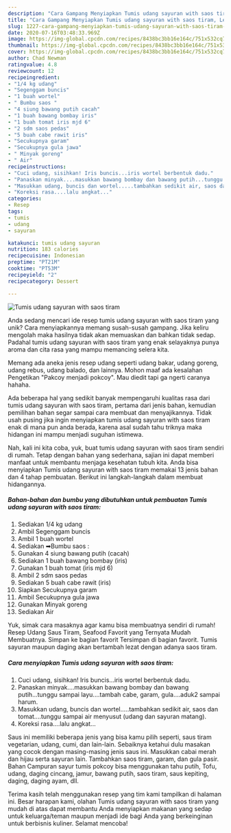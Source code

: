```yaml
---
description: "Cara Gampang Menyiapkan Tumis udang sayuran with saos tiram, Lezat"
title: "Cara Gampang Menyiapkan Tumis udang sayuran with saos tiram, Lezat"
slug: 1227-cara-gampang-menyiapkan-tumis-udang-sayuran-with-saos-tiram-lezat
date: 2020-07-16T03:48:33.969Z
image: https://img-global.cpcdn.com/recipes/8438bc3bb16e164c/751x532cq70/tumis-udang-sayuran-with-saos-tiram-foto-resep-utama.jpg
thumbnail: https://img-global.cpcdn.com/recipes/8438bc3bb16e164c/751x532cq70/tumis-udang-sayuran-with-saos-tiram-foto-resep-utama.jpg
cover: https://img-global.cpcdn.com/recipes/8438bc3bb16e164c/751x532cq70/tumis-udang-sayuran-with-saos-tiram-foto-resep-utama.jpg
author: Chad Newman
ratingvalue: 4.8
reviewcount: 12
recipeingredient:
- "1/4 kg udang"
- "Segenggam buncis"
- "1 buah wortel"
- " Bumbu saos "
- "4 siung bawang putih cacah"
- "1 buah bawang bombay iris"
- "1 buah tomat iris mjd 6"
- "2 sdm saos pedas"
- "5 buah cabe rawit iris"
- "Secukupnya garam"
- "Secukupnya gula jawa"
- " Minyak goreng"
- " Air"
recipeinstructions:
- "Cuci udang, sisihkan! Iris buncis...iris wortel berbentuk dadu."
- "Panaskan minyak....masukkan bawang bombay dan bawang putih...tunggu sampai layu....tambah cabe, garam, gula....aduk2 sampai harum."
- "Masukkan udang, buncis dan wortel.....tambahkan sedikit air, saos dan tomat....tunggu sampai air menyusut (udang dan sayuran matang)."
- "Koreksi rasa....lalu angkat..."
categories:
- Resep
tags:
- tumis
- udang
- sayuran

katakunci: tumis udang sayuran 
nutrition: 183 calories
recipecuisine: Indonesian
preptime: "PT21M"
cooktime: "PT53M"
recipeyield: "2"
recipecategory: Dessert

---
```



![Tumis udang sayuran with saos tiram](https://img-global.cpcdn.com/recipes/8438bc3bb16e164c/751x532cq70/tumis-udang-sayuran-with-saos-tiram-foto-resep-utama.jpg)

Anda sedang mencari ide resep tumis udang sayuran with saos tiram yang unik? Cara menyiapkannya memang susah-susah gampang. Jika keliru mengolah maka hasilnya tidak akan memuaskan dan bahkan tidak sedap. Padahal tumis udang sayuran with saos tiram yang enak selayaknya punya aroma dan cita rasa yang mampu memancing selera kita.

Memang ada aneka jenis resep udang seperti udang bakar, udang goreng, udang rebus, udang balado, dan lainnya. Mohon maaf ada kesalahan Pengetikan &#34;Pakcoy menjadi pokcoy&#34;. Mau diedit tapi ga ngerti caranya hahaha.

Ada beberapa hal yang sedikit banyak mempengaruhi kualitas rasa dari tumis udang sayuran with saos tiram, pertama dari jenis bahan, kemudian pemilihan bahan segar sampai cara membuat dan menyajikannya. Tidak usah pusing jika ingin menyiapkan tumis udang sayuran with saos tiram enak di mana pun anda berada, karena asal sudah tahu triknya maka hidangan ini mampu menjadi suguhan istimewa.


Nah, kali ini kita coba, yuk, buat tumis udang sayuran with saos tiram sendiri di rumah. Tetap dengan bahan yang sederhana, sajian ini dapat memberi manfaat untuk membantu menjaga kesehatan tubuh kita. Anda bisa menyiapkan Tumis udang sayuran with saos tiram memakai 13 jenis bahan dan 4 tahap pembuatan. Berikut ini langkah-langkah dalam membuat hidangannya.

<!--inarticleads1-->

##### Bahan-bahan dan bumbu yang dibutuhkan untuk pembuatan Tumis udang sayuran with saos tiram:

1. Sediakan 1/4 kg udang
1. Ambil Segenggam buncis
1. Ambil 1 buah wortel
1. Sediakan  ➡Bumbu saos :
1. Gunakan 4 siung bawang putih (cacah)
1. Sediakan 1 buah bawang bombay (iris)
1. Gunakan 1 buah tomat (iris mjd 6)
1. Ambil 2 sdm saos pedas
1. Sediakan 5 buah cabe rawit (iris)
1. Siapkan Secukupnya garam
1. Ambil Secukupnya gula jawa
1. Gunakan  Minyak goreng
1. Sediakan  Air


Yuk, simak cara masaknya agar kamu bisa membuatnya sendiri di rumah! Resep Udang Saus Tiram, Seafood Favorit yang Ternyata Mudah Membuatnya. Simpan ke bagian favorit Tersimpan di bagian favorit. Tumis sayuran maupun daging akan bertambah lezat dengan adanya saos tiram. 

<!--inarticleads2-->

##### Cara menyiapkan Tumis udang sayuran with saos tiram:

1. Cuci udang, sisihkan! Iris buncis...iris wortel berbentuk dadu.
1. Panaskan minyak....masukkan bawang bombay dan bawang putih...tunggu sampai layu....tambah cabe, garam, gula....aduk2 sampai harum.
1. Masukkan udang, buncis dan wortel.....tambahkan sedikit air, saos dan tomat....tunggu sampai air menyusut (udang dan sayuran matang).
1. Koreksi rasa....lalu angkat...


Saus ini memiliki beberapa jenis yang bisa kamu pilih seperti, saus tiram vegetarian, udang, cumi, dan lain-lain. Sebaiknya ketahui dulu masakan yang cocok dengan masing-masing jenis saus ini. Masukkan cabai merah dan hijau serta sayuran lain. Tambahkan saos tiram, garam, dan gula pasir. Bahan Campuran sayur tumis pokcoy bisa menggunakan tahu putih, Tofu, udang, daging cincang, jamur, bawang putih, saos tiram, saus kepiting, daging, daging ayam, dll. 

Terima kasih telah menggunakan resep yang tim kami tampilkan di halaman ini. Besar harapan kami, olahan Tumis udang sayuran with saos tiram yang mudah di atas dapat membantu Anda menyiapkan makanan yang sedap untuk keluarga/teman maupun menjadi ide bagi Anda yang berkeinginan untuk berbisnis kuliner. Selamat mencoba!
